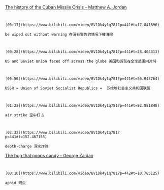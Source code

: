 [The history of the Cuban Missile Crisis - Matthew A. Jordan](https://www.bilibili.com/video/BV1Dk4y1q781?p=441)

```ad-note


[00:17](https://www.bilibili.com/video/BV1Dk4y1q781?p=441#t=17.841896)

be wiped out without warning 在没有警告的情况下被清除

```

```ad-note


[00:28](https://www.bilibili.com/video/BV1Dk4y1q781?p=441#t=28.464313)

US and Soviet Union faced off across the globe 美国和苏联在全球范围内对峙

```
```ad-note


[00:56](https://www.bilibili.com/video/BV1Dk4y1q781?p=441#t=56.043764)

USSR = Union of Soviet Socialist Republics =  苏维埃社会主义共和国联盟

```

```ad-note


[01:22](https://www.bilibili.com/video/BV1Dk4y1q781?p=441#t=82.881848)

air strike 空中打击

```
```ad-note


[02:32](https://www.bilibili.com/video/BV1Dk4y1q781?p=441#t=152.467155)

depth-charge 深水炸弹

```

[The bug that poops candy - George Zaidan](https://www.bilibili.com/video/BV1Dk4y1q781?p=442)

```ad-note


[00:10](https://www.bilibili.com/video/BV1Dk4y1q781?p=442#t=10.785125)

aphid 蚜虫


```